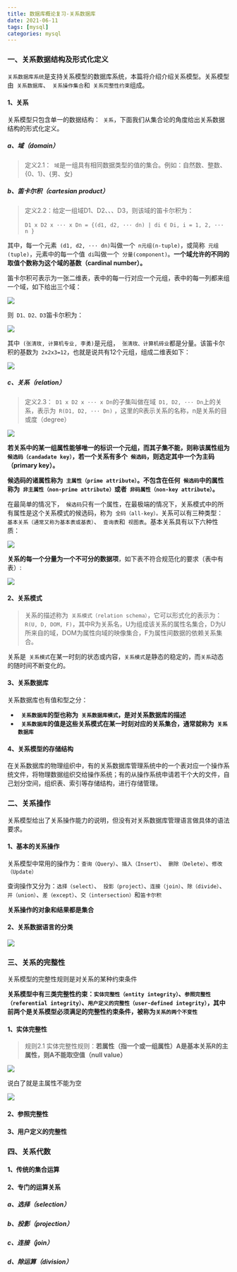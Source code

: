 ```yaml
---
title: 数据库概论复习-关系数据库
date: 2021-06-11
tags: [mysql]
categories: mysql
---
```


### 一、关系数据结构及形式化定义

`关系数据库系统`是支持关系模型的数据库系统，本篇将介绍介绍关系模型。关系模型由` 关系数据库`、` 关系操作集合`和` 关系完整性约束`组成。

#### 1、关系

关系模型只包含单一的数据结构：` 关系`，下面我们从集合论的角度给出关系数据结构的形式化定义。

##### a、域（domain）

> 定义2.1：` 域`是一组具有相同数据类型的值的集合。例如：自然数、整数、{0、1}、{男、女}

##### b、笛卡尔积（cartesian product）

> 定义2.2：给定一组域D1、D2、、、D3，则该域的笛卡尔积为：
>
> ​			` D1 x D2 x ··· x Dn = {(d1, d2, ··· dn) | di ∈ Di, i = 1, 2, ··· n } `

其中，每一个元素` (d1, d2, ··· dn)`叫做一个` n元组(n-tuple)`，或简称` 元组(tuple)`，元素中的每一个值` di`叫做一个` 分量(component)`。**一个域允许的不同的取值个数称为这个域的基数（cardinal number）。**

笛卡尔积可表示为一张二维表，表中的每一行对应一个元组，表中的每一列都来组一个域，如下给出三个域：

<img src="https://cos-1301609895.cos.ap-nanjing.myqcloud.com/review-database1.png">

则` D1、D2、D3`笛卡尔积为：

<img src="https://cos-1301609895.cos.ap-nanjing.myqcloud.com/review-database2.png">

其中` (张清玫, 计算机专业, 李勇)`是元组，` 张清玫、计算机砖业`都是分量。该笛卡尔积的基数为` 2x2x3=12`，也就是说共有12个元组，组成二维表如下：

<img src="https://cos-1301609895.cos.ap-nanjing.myqcloud.com/review-database3.png"> 

##### c、关系（relation）

> 定义2.3：` D1 x D2 x ··· x Dn`的子集叫做在域` D1, D2, ··· Dn`上的关系，表示为` R(D1, D2, ··· Dn)` ，这里的R表示关系的名称，n是关系的目或度（degree）

<img src="https://cos-1301609895.cos.ap-nanjing.myqcloud.com/review-database4.png">

**若关系中的某一组属性能够唯一的标识一个元组，而其子集不能，则称该属性组为` 候选码（candadate key）`，若一个关系有多个` 候选码`，则选定其中一个为主码（primary key）。**

**候选码的诸属性称为` 主属性（prime attribute）`。不包含在任何` 候选码`中的属性称为` 非主属性（non-prime attribute）`或者` 非码属性（non-key attribute）`。**

在最简单的情况下，` 候选码`只有一个属性，在最极端的情况下，关系模式中的所有属性是这个关系模式的候选码，称为` 全码（all-key）。`关系可以有三种类型：` 基本关系（通常又称为基本表或基表）`、` 查询表`和` 视图表`。基本关系具有以下六种性质：

<img src="https://cos-1301609895.cos.ap-nanjing.myqcloud.com/review-database5.png">

**关系的每一个分量为一个不可分的数据项**，如下表不符合规范化的要求（表中有表）:

<img src="https://cos-1301609895.cos.ap-nanjing.myqcloud.com/review-database6.png">



#### 2、关系模式

> 关系的描述称为` 关系模式（relation schema）`，它可以形式化的表示为：` R(U, D, DOM, F)`，其中R为关系名，U为组成该关系的属性名集合，D为U所来自的域，DOM为属性向域的映像集合，F为属性间数据的依赖关系集合。

关系是` 关系模式`在某一时刻的状态或内容，`关系模式`是静态的稳定的，而`关系`动态的随时间不断变化的。



#### 3、关系数据库

关系数据库也有值和型之分：

- **` 关系数据库`的型也称为` 关系数据库模式`，是对关系数据库的描述**
- **` 关系数据库`的值是这些关系模式在某一时刻对应的关系集合，通常就称为` 关系数据库`**



#### 4、关系模型的存储结构

在关系数据库的物理组织中，有的关系数据库管理系统中的一个表对应一个操作系统文件，将物理数据组织交给操作系统；有的从操作系统申请若干个大的文件，自己划分空间，组织表、索引等存储结构，进行存储管理。



### 二、关系操作

关系模型给出了关系操作能力的说明，但没有对关系数据库管理语言做具体的语法要求。

#### 1、基本的关系操作

关系模型中常用的操作为：`查询（Query）`、`插入（Insert）`、` 删除（Delete）`、`修改（Update）`

查询操作又分为：`选择（select）`、` 投影（project）`、`连接（join）`、`除（divide）`、`并（union）`、`差（except）`、`交（intersection）`和`笛卡尔积`

**关系操作的对象和结果都是集合**



#### 2、关系数据语言的分类

<img src="https://cos-1301609895.cos.ap-nanjing.myqcloud.com/review-database7.png">



### 三、关系的完整性

关系模型的完整性规则是对关系的某种约束条件

**关系模型中有三类完整性约束：`实体完整性（entity integrity）`、`参照完整性（referential integrity）`、`用户定义的完整性（user-defined integrity）`，其中前两个是关系模型必须满足的完整性约束条件，被称为`关系的两个不变性`**



#### 1、实体完整性

> 规则2.1 实体完整性规则：**若属性（指一个或一组属性）A是基本关系R的主属性，则A不能取空值（null value）**

<img src="https://cos-1301609895.cos.ap-nanjing.myqcloud.com/review-database8.png">

说白了就是主属性不能为空

<img src="https://cos-1301609895.cos.ap-nanjing.myqcloud.com/review-database9.png">



#### 2、参照完整性





#### 3、用户定义的完整性



### 四、关系代数

#### 1、传统的集合运算

#### 2、专门的运算关系

##### a、选择（selection）

##### b、投影（projection）

##### c、连接（join）

##### d、除运算（division）

